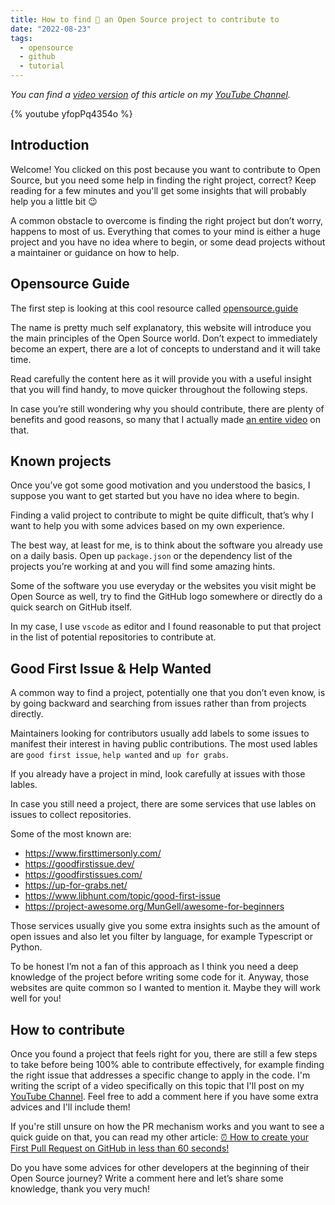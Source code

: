 ```yaml
---
title: How to find 🔎 an Open Source project to contribute to
date: "2022-08-23"
tags:
  - opensource
  - github
  - tutorial
---
```


_You can find a [video version](https://youtu.be/yfopPq4354o) of this article on my [YouTube Channel](https://www.youtube.com/channel/UC-KqnO3ez7vF-kyIQ_22rdA)._

{% youtube yfopPq4354o %}

## Introduction

Welcome! You clicked on this post because you want to contribute to Open Source, but you need some help in finding the right project, correct? Keep reading for a few minutes and you'll get some insights that will probably help you a little bit 😉

A common obstacle to overcome is finding the right project but don’t worry, happens to most of us. Everything that comes to your mind is either a huge project and you have no idea where to begin, or some dead projects without a maintainer or guidance on how to help.

## Opensource Guide

The first step is looking at this cool resource called [opensource.guide](https://opensource.guide/)

The name is pretty much self explanatory, this website will introduce you the main principles of the Open Source world. Don’t expect to immediately become an expert, there are a lot of concepts to understand and it will take time.

Read carefully the content here as it will provide you with a useful insight that you will find handy, to move quicker throughout the following steps.

In case you’re still wondering why you should contribute, there are plenty of benefits and good reasons, so many that I actually made [an entire video](https://youtu.be/uquIcISFtwg) on that.

## Known projects

Once you’ve got some good motivation and you understood the basics, I suppose you want to get started but you have no idea where to begin.

Finding a valid project to contribute to might be quite difficult, that’s why I want to help you with some advices based on my own experience.

The best way, at least for me, is to think about the software you already use on a daily basis. Open up `package.json` or the dependency list of the projects you’re working at and you will find some amazing hints.

Some of the software you use everyday or the websites you visit might be Open Source as well, try to find the GitHub logo somewhere or directly do a quick search on GitHub itself.

In my case, I use `vscode` as editor and I found reasonable to put that project in the list of potential repositories to contribute at.

## Good First Issue & Help Wanted

A common way to find a project, potentially one that you don’t even know, is by going backward and searching from issues rather than from projects directly.

Maintainers looking for contributors usually add labels to some issues to manifest their interest in having public contributions. The most used lables are `good first issue`, `help wanted` and `up for grabs`.

If you already have a project in mind, look carefully at issues with those lables.

In case you still need a project, there are some services that use lables on issues to collect repositories.

Some of the most known are:

- https://www.firsttimersonly.com/
- https://goodfirstissue.dev/
- https://goodfirstissues.com/
- https://up-for-grabs.net/
- https://www.libhunt.com/topic/good-first-issue
- https://project-awesome.org/MunGell/awesome-for-beginners

Those services usually give you some extra insights such as the amount of open issues and also let you filter by language, for example Typescript or Python.

To be honest I’m not a fan of this approach as I think you need a deep knowledge of the project before writing some code for it. Anyway, those websites are quite common so I wanted to mention it. Maybe they will work well for you!

## How to contribute

Once you found a project that feels right for you, there are still a few steps to take before being 100% able to contribute effectively, for example finding the right issue that addresses a specific change to apply in the code. I'm writing the script of a video specifically on this topic that I'll post on my [YouTube Channel](https://www.youtube.com/channel/UC-KqnO3ez7vF-kyIQ_22rdA). Feel free to add a comment here if you have some extra advices and I'll include them!

If you're still unsure on how the PR mechanism works and you want to see a quick guide on that, you can read my other article: [⏰ How to create your First Pull Request on GitHub in less than 60 seconds!](/first-pull-request)

Do you have some advices for other developers at the beginning of their Open Source journey? Write a comment here and let’s share some knowledge, thank you very much!
